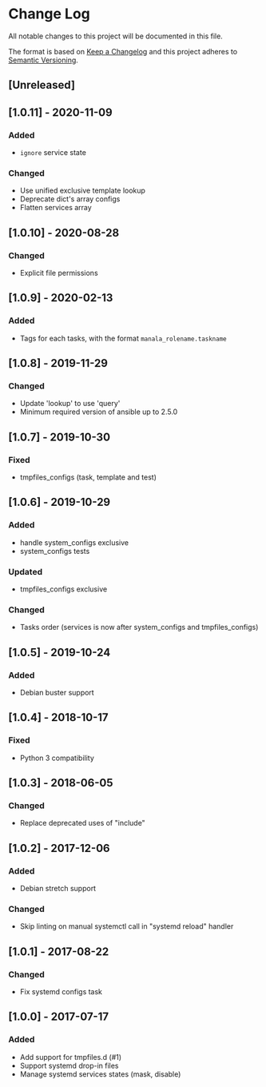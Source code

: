 # Change Log
All notable changes to this project will be documented in this file.

The format is based on [Keep a Changelog](http://keepachangelog.com/)
and this project adheres to [Semantic Versioning](http://semver.org/).

## [Unreleased]

## [1.0.11] - 2020-11-09
### Added
- `ignore` service state

### Changed
- Use unified exclusive template lookup
- Deprecate dict's array configs
- Flatten services array

## [1.0.10] - 2020-08-28
### Changed
- Explicit file permissions

## [1.0.9] - 2020-02-13
### Added
- Tags for each tasks, with the format `manala_rolename.taskname`

## [1.0.8] - 2019-11-29
### Changed
- Update 'lookup' to use 'query'
- Minimum required version of ansible up to 2.5.0

## [1.0.7] - 2019-10-30
### Fixed
- tmpfiles_configs (task, template and test)

## [1.0.6] - 2019-10-29
### Added
- handle system_configs exclusive
- system_configs tests

### Updated
- tmpfiles_configs exclusive

### Changed
- Tasks order (services is now after system_configs and tmpfiles_configs)

## [1.0.5] - 2019-10-24
### Added
- Debian buster support

## [1.0.4] - 2018-10-17
### Fixed
- Python 3 compatibility

## [1.0.3] - 2018-06-05
### Changed
- Replace deprecated uses of "include"

## [1.0.2] - 2017-12-06
### Added
- Debian stretch support

### Changed
- Skip linting on manual systemctl call in "systemd reload" handler

## [1.0.1] - 2017-08-22
### Changed
- Fix systemd configs task

## [1.0.0] - 2017-07-17
### Added
- Add support for tmpfiles.d (#1)
- Support systemd drop-in files
- Manage systemd services states (mask, disable)
